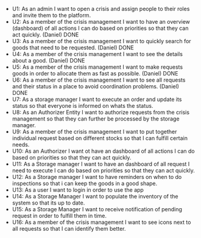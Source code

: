 - U1: As an admin I want to open a crisis and assign people to their roles and invite them to the platform.
- U2: As a member of the crisis management I want to have an overview (dashboard) of all actions I can do based on priorities so that they can act quickly. (Daniel) DONE
- U3: As a member of the crisis management I want to quickly search for goods that need to be requested. (Daniel) DONE
- U4: As a member of the crisis management I want to see the details about a good. (Daniel) DONE
- U5: As a member of the crisis management I want to make requests goods in order to allocate them as fast as possible. (Daniel) DONE
- U6: As a member of the crisis management I want to see all requests and their status in a place to avoid coordination problems. (Daniel) DONE
- U7: As a storage manager I want to execute an order and update its status so that everyone is informed on whats the status.
- U8: As an Authorizer Entity I want to authorize requests from the crisis management so that they can further be processed by the storage manager.
- U9: As a member of the crisis management I want to put together individual request based on different stocks so that I can fulfill certain needs.
- U10: As an Authorizer I want ot have an dashboard of all actions I can do based on priorities so that they can act quickly.
- U11: As a Storage manager I want to have an dashboard of all request I need to execute I can do based on priorities so that they can act quickly.
- U12: As a Storage manager I want to have reminders on when to do inspections so that i can keep the goods in a good shape.
- U13: As a user I want to login in order to use the app
- U14: As a Storage Manager I want to populate the inventory of the system so that its up to date.
- U15: As a Storage Manager I want to receive notification of pending request in order to fulfill them in time.
- U16: As a member of the crisis management I want to see icons next to all requests so that I can identify them better.
